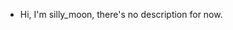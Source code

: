 - Hi, I'm silly_moon, there's no description for now.

<!---
Sillymoon07/Sillymoon07 is a ✨ special ✨ repository because its `README.md` (this file) appears on your GitHub profile.
You can click the Preview link to take a look at your changes.
--->
